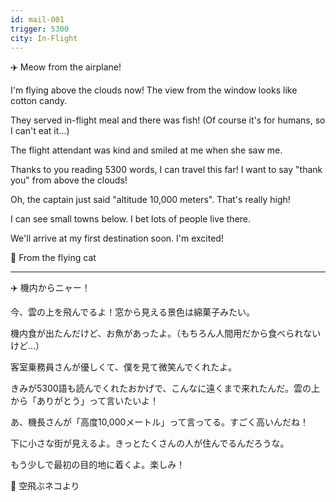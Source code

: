 ```yaml
---
id: mail-001
trigger: 5300
city: In-Flight
---
```


✈️ Meow from the airplane!

I'm flying above the clouds now! The view from the window looks like cotton candy.

They served in-flight meal and there was fish! (Of course it's for humans, so I can't eat it...)

The flight attendant was kind and smiled at me when she saw me.

Thanks to you reading 5300 words, I can travel this far! I want to say "thank you" from above the clouds!

Oh, the captain just said "altitude 10,000 meters". That's really high!

I can see small towns below. I bet lots of people live there.

We'll arrive at my first destination soon. I'm excited!

🌟 From the flying cat

---

✈️ 機内からニャー！

今、雲の上を飛んでるよ！窓から見える景色は綿菓子みたい。

機内食が出たんだけど、お魚があったよ。（もちろん人間用だから食べられないけど...）

客室乗務員さんが優しくて、僕を見て微笑んでくれたよ。

きみが5300語も読んでくれたおかげで、こんなに遠くまで来れたんだ。雲の上から「ありがとう」って言いたいよ！

あ、機長さんが「高度10,000メートル」って言ってる。すごく高いんだね！

下に小さな街が見えるよ。きっとたくさんの人が住んでるんだろうな。

もう少しで最初の目的地に着くよ。楽しみ！

🌟 空飛ぶネコより